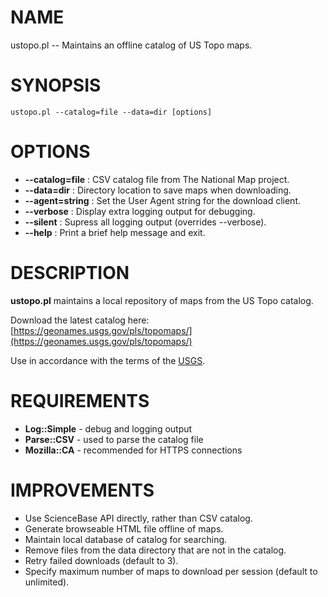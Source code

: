 # NAME

ustopo.pl -- Maintains an offline catalog of US Topo maps.

# SYNOPSIS

    ustopo.pl --catalog=file --data=dir [options]

# OPTIONS

- **--catalog=file** : CSV catalog file from The National Map project.
- **--data=dir** : Directory location to save maps when downloading.
- **--agent=string** : Set the User Agent string for the download client.
- **--verbose** : Display extra logging output for debugging.
- **--silent** : Supress all logging output (overrides --verbose).
- **--help** : Print a brief help message and exit.

# DESCRIPTION

**ustopo.pl** maintains a local repository of maps from the US Topo catalog.

Download the latest catalog here: [https://geonames.usgs.gov/pls/topomaps/](https://geonames.usgs.gov/pls/topomaps/)

Use in accordance with the terms of the [USGS](https://www2.usgs.gov/faq/?q=categories/9797/3572).

# REQUIREMENTS

- **Log::Simple** - debug and logging output
- **Parse::CSV** - used to parse the catalog file
- **Mozilla::CA** - recommended for HTTPS connections

# IMPROVEMENTS

- Use ScienceBase API directly, rather than CSV catalog.
- Generate browseable HTML file offline of maps.
- Maintain local database of catalog for searching.
- Remove files from the data directory that are not in the catalog.
- Retry failed downloads (default to 3).
- Specify maximum number of maps to download per session (default to unlimited).
